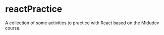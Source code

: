 # reactPractice
A collection of some activities to practice with React based on the Midudev course.
